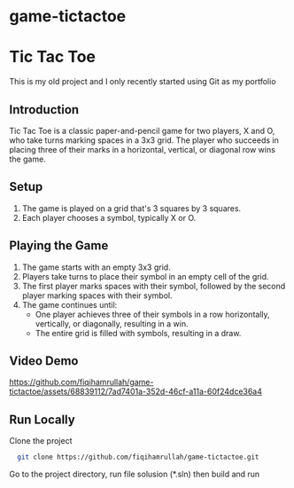 # game-tictactoe
# Tic Tac Toe

This is my old project and  I only recently started using Git as my portfolio

## Introduction
Tic Tac Toe is a classic paper-and-pencil game for two players, X and O, who take turns marking spaces in a 3x3 grid. The player who succeeds in placing three of their marks in a horizontal, vertical, or diagonal row wins the game.

## Setup
1. The game is played on a grid that's 3 squares by 3 squares.
2. Each player chooses a symbol, typically X or O.

## Playing the Game
1. The game starts with an empty 3x3 grid.
2. Players take turns to place their symbol in an empty cell of the grid.
3. The first player marks spaces with their symbol, followed by the second player marking spaces with their symbol.
4. The game continues until:
   - One player achieves three of their symbols in a row horizontally, vertically, or diagonally, resulting in a win.
   - The entire grid is filled with symbols, resulting in a draw.

## **Video Demo**

https://github.com/fiqihamrullah/game-tictactoe/assets/68839112/7ad7401a-352d-46cf-a11a-60f24dce36a4



## Run Locally

Clone the project

```bash
  git clone https://github.com/fiqihamrullah/game-tictactoe.git
```

Go to the project directory, run file solusion (*.sln) then build and run 
